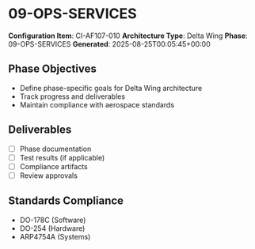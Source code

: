 # 09-OPS-SERVICES

**Configuration Item**: CI-AF107-010
**Architecture Type**: Delta Wing
**Phase**: 09-OPS-SERVICES
**Generated**: 2025-08-25T00:05:45+00:00

## Phase Objectives
- Define phase-specific goals for Delta Wing architecture
- Track progress and deliverables
- Maintain compliance with aerospace standards

## Deliverables
- [ ] Phase documentation
- [ ] Test results (if applicable)
- [ ] Compliance artifacts
- [ ] Review approvals

## Standards Compliance
- DO-178C (Software)
- DO-254 (Hardware)
- ARP4754A (Systems)
